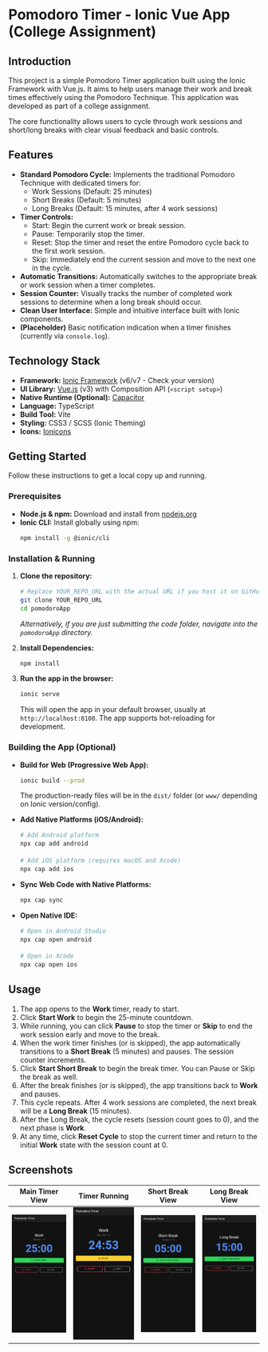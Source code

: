 # Pomodoro Timer - Ionic Vue App (College Assignment)

## Introduction

This project is a simple Pomodoro Timer application built using the Ionic Framework with Vue.js. It aims to help users manage their work and break times effectively using the Pomodoro Technique. This application was developed as part of a college assignment.

The core functionality allows users to cycle through work sessions and short/long breaks with clear visual feedback and basic controls.

## Features

- **Standard Pomodoro Cycle:** Implements the traditional Pomodoro Technique with dedicated timers for:
  - Work Sessions (Default: 25 minutes)
  - Short Breaks (Default: 5 minutes)
  - Long Breaks (Default: 15 minutes, after 4 work sessions)
- **Timer Controls:**
  - Start: Begin the current work or break session.
  - Pause: Temporarily stop the timer.
  - Reset: Stop the timer and reset the entire Pomodoro cycle back to the first work session.
  - Skip: Immediately end the current session and move to the next one in the cycle.
- **Automatic Transitions:** Automatically switches to the appropriate break or work session when a timer completes.
- **Session Counter:** Visually tracks the number of completed work sessions to determine when a long break should occur.
- **Clean User Interface:** Simple and intuitive interface built with Ionic components.
- **(Placeholder)** Basic notification indication when a timer finishes (currently via `console.log`).

## Technology Stack

- **Framework:** [Ionic Framework](https://ionicframework.com/) (v6/v7 - Check your version)
- **UI Library:** [Vue.js](https://vuejs.org/) (v3) with Composition API (`<script setup>`)
- **Native Runtime (Optional):** [Capacitor](https://capacitorjs.com/)
- **Language:** TypeScript
- **Build Tool:** Vite
- **Styling:** CSS3 / SCSS (Ionic Theming)
- **Icons:** [Ionicons](https://ionic.io/ionicons)

## Getting Started

Follow these instructions to get a local copy up and running.

### Prerequisites

- **Node.js & npm:** Download and install from [nodejs.org](https://nodejs.org/)
- **Ionic CLI:** Install globally using npm:
  ```bash
  npm install -g @ionic/cli
  ```

### Installation & Running

1.  **Clone the repository:**

    ```bash
    # Replace YOUR_REPO_URL with the actual URL if you host it on GitHub/GitLab etc.
    git clone YOUR_REPO_URL
    cd pomodoroApp
    ```

    _Alternatively, if you are just submitting the code folder, navigate into the `pomodoroApp` directory._

2.  **Install Dependencies:**

    ```bash
    npm install
    ```

3.  **Run the app in the browser:**
    ```bash
    ionic serve
    ```
    This will open the app in your default browser, usually at `http://localhost:8100`. The app supports hot-reloading for development.

### Building the App (Optional)

- **Build for Web (Progressive Web App):**

  ```bash
  ionic build --prod
  ```

  The production-ready files will be in the `dist/` folder (or `www/` depending on Ionic version/config).

- **Add Native Platforms (iOS/Android):**

  ```bash
  # Add Android platform
  npx cap add android

  # Add iOS platform (requires macOS and Xcode)
  npx cap add ios
  ```

- **Sync Web Code with Native Platforms:**

  ```bash
  npx cap sync
  ```

- **Open Native IDE:**

  ```bash
  # Open in Android Studio
  npx cap open android

  # Open in Xcode
  npx cap open ios
  ```

## Usage

1.  The app opens to the **Work** timer, ready to start.
2.  Click **Start Work** to begin the 25-minute countdown.
3.  While running, you can click **Pause** to stop the timer or **Skip** to end the work session early and move to the break.
4.  When the work timer finishes (or is skipped), the app automatically transitions to a **Short Break** (5 minutes) and pauses. The session counter increments.
5.  Click **Start Short Break** to begin the break timer. You can Pause or Skip the break as well.
6.  After the break finishes (or is skipped), the app transitions back to **Work** and pauses.
7.  This cycle repeats. After 4 work sessions are completed, the next break will be a **Long Break** (15 minutes).
8.  After the Long Break, the cycle resets (session count goes to 0), and the next phase is **Work**.
9.  At any time, click **Reset Cycle** to stop the current timer and return to the initial **Work** state with the session count at 0.

## Screenshots

|                                Main Timer View                                 |                                  Timer Running                                   |                                 Short Break View                                  |                                 Long Break View                                 |
| :----------------------------------------------------------------------------: | :------------------------------------------------------------------------------: | :-------------------------------------------------------------------------------: | :-----------------------------------------------------------------------------: |
| <img src="images/screenshot-main-work.png" alt="Main Timer View" width="400"/> | <img src="images/screenshot-timer-running.png" alt="Timer Running" width="400"/> | <img src="images/screenshot-short-break.png" alt="Short Break View" width="400"/> | <img src="images/screenshot-long-break.png" alt="Long Break View" width="400"/> |
